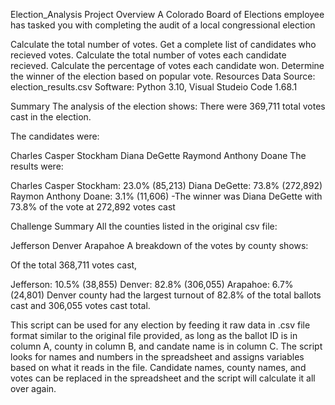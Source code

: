 Election_Analysis
Project Overview
A Colorado Board of Elections employee has tasked you with completing the audit of a local congressional election

Calculate the total number of votes.
Get a complete list of candidates who recieved votes.
Calculate the total number of votes each candidate recieved.
Calculate the percentage of votes each candidate won.
Determine the winner of the election based on popular vote.
Resources
Data Source: election_results.csv Software: Python 3.10, Visual Studeio Code 1.68.1

Summary
The analysis of the election shows: There were 369,711 total votes cast in the election.

The candidates were:

Charles Casper Stockham
Diana DeGette
Raymond Anthony Doane
The results were:

Charles Casper Stockham: 23.0% (85,213)
Diana DeGette: 73.8% (272,892)
Raymon Anthony Doane: 3.1% (11,606)
-The winner was Diana DeGette with 73.8% of the vote at 272,892 votes cast

Challenge Summary
All the counties listed in the original csv file:

Jefferson
Denver
Arapahoe
A breakdown of the votes by county shows:

Of the total 368,711 votes cast,

Jefferson: 10.5% (38,855)
Denver: 82.8% (306,055)
Arapahoe: 6.7% (24,801)
Denver county had the largest turnout of 82.8% of the total ballots cast and 306,055 votes cast total.

This script can be used for any election by feeding it raw data in .csv file format similar to the original file provided, as long as the ballot ID is in column A, county in column B, and candate name is in column C. The script looks for names and numbers in the spreadsheet and assigns variables based on what it reads in the file. Candidate names, county names, and votes can be replaced in the spreadsheet and the script will calculate it all over again.
